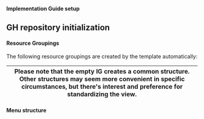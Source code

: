 #### Implementation Guide setup

## GH repository initialization

#### Resource Groupings
The following resource groupings are created by the template automatically:


| Please note that the empty IG creates a common structure. Other structures may seem more convenient in specific circumstances, but there's interest and preference for standardizing the view. |
|----------------------|


#### Menu structure




